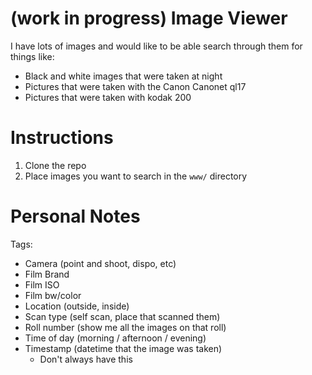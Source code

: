 # (work in progress) Image Viewer

I have lots of images and would like to be able search through them for things like:

- Black and white images that were taken at night
- Pictures that were taken with the Canon Canonet ql17
- Pictures that were taken with kodak 200

# Instructions
1. Clone the repo
2. Place images you want to search in the `www/` directory

# Personal Notes
Tags:
- Camera (point and shoot, dispo, etc)
- Film Brand
- Film ISO
- Film bw/color
- Location (outside, inside)
- Scan type (self scan, place that scanned them)
- Roll number (show me all the images on that roll)
- Time of day (morning / afternoon / evening)
- Timestamp (datetime that the image was taken)
  - Don't always have this